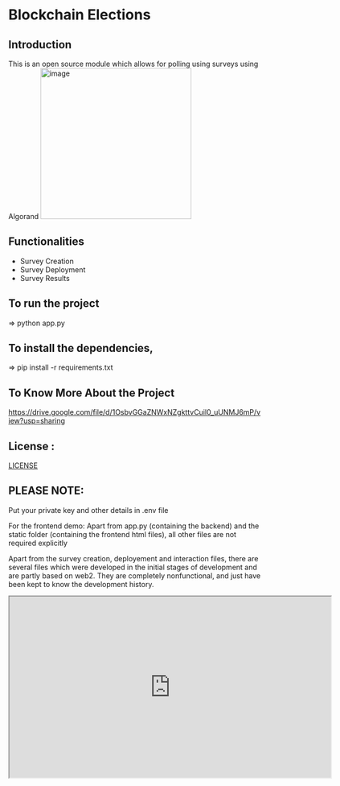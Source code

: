 # Blockchain Elections

## Introduction
This is an open source module which allows for polling using surveys using Algorand
<img src="https://github.com/user-attachments/assets/6173708e-750f-47ff-94d9-15c0000130d3" alt="image" width="300"/>


## Functionalities
* Survey Creation
* Survey Deployment
* Survey Results

## To run the project
=> python app.py

## To install the dependencies,
=> pip install -r requirements.txt

## To Know More About the Project
https://drive.google.com/file/d/1OsbvGGaZNWxNZgkttvCuil0_uUNMJ6mP/view?usp=sharing

## License :
[LICENSE](./LICENSE)

## PLEASE NOTE:
Put your private key and other details in .env file

For the frontend demo:
Apart from app.py (containing the backend) and the static folder (containing the frontend html files), all other files are not required explicitly

Apart from the survey creation, deployement and interaction files, there are several files which were developed in the initial stages of development and are partly based on web2. They are completely nonfunctional, and just have been kept to know the development history.

<iframe src="https://drive.google.com/file/d/1R5qm7IAGFLN2XvRJ7B4lWPtgUU1A6Ccf/view?usp=sharing" width="640" height="360" allow="autoplay"></iframe>
